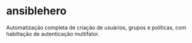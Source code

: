 # ansiblehero
Automatização completa de criação de usuários, grupos e políticas, com habiltação de autenticação multifator.
